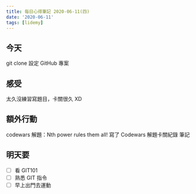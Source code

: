 ```yaml
---
title: 每日心得筆記 2020-06-11(四)
date: '2020-06-11'
tags: [lidemy]
---
```


## 今天

git clone 設定 GitHub 專案

## 感受

太久沒練習寫題目，卡關很久 XD

## 額外行動

codewars 解題：Nth power rules them all!
寫了 Codewars 解題卡關紀錄 筆記

## 明天要

- [ ] 看 GIT101
- [ ] 熟悉 GIT 指令
- [ ] 早上出門去運動
